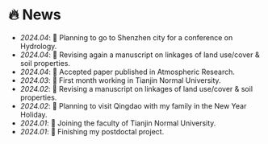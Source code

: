 
# 🔥 News
- *2024.04*: 🎉 Planning to go to Shenzhen city for a conference on Hydrology.
- *2024.04*: 🎉 Revising again a manuscript on linkages of land use/cover & soil properties.
- *2024.04*: 🎉 Accepted paper published in Atmospheric Research.
- *2024.03*: 🎉 First month working in Tianjin Normal University.
- *2024.02*: 🎉 Revising a manuscript on linkages of land use/cover & soil properties.
- *2024.02*: 🎉 Planning to visit Qingdao with my family in the New Year Holiday.
- *2024.01*: 🎉 Joining the faculty of Tianjin Normal University.
- *2024.01*: 🎉 Finishing my postdoctal project.